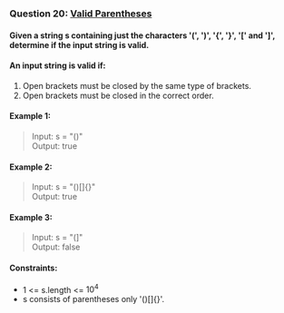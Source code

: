﻿### Question 20: [Valid Parentheses](https://leetcode-cn.com/problems/valid-parentheses)
#### Given a string s containing just the characters '(', ')', '{', '}', '[' and ']', determine if the input string is valid.
#### An input string is valid if:
1. Open brackets must be closed by the same type of brackets.
2. Open brackets must be closed in the correct order.

#### Example 1:
> Input: s = "()"  
> Output: true

#### Example 2:
> Input: s = "()[]{}"  
> Output: true

#### Example 3:
> Input: s = "(]"  
> Output: false 

#### Constraints:  
* 1 <= s.length <= $10^4$  
* s consists of parentheses only '()[]{}'.